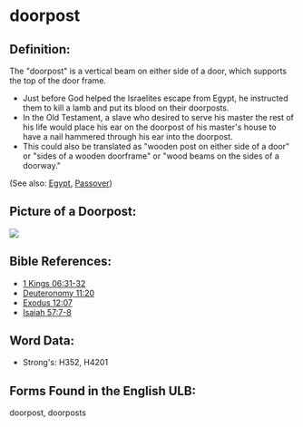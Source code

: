 # doorpost

## Definition:

The "doorpost" is a vertical beam on either side of a door, which supports the top of the door frame.

* Just before God helped the Israelites escape from Egypt, he instructed them to kill a lamb and put its blood on their doorposts.
* In the Old Testament, a slave who desired to serve his master the rest of his life would place his ear on the doorpost of his master's house to have a nail hammered through his ear into the doorpost.
* This could also be translated as "wooden post on either side of a door" or "sides of a wooden doorframe" or "wood beams on the sides of a doorway."

(See also: [Egypt](../names/egypt.md), [Passover](../kt/passover.md))

## Picture of a Doorpost:

<a href="https://content.bibletranslationtools.org/WycliffeAssociates/en_tw/raw/branch/master/PNGs/d/doorpost.png"><img src="https://content.bibletranslationtools.org/WycliffeAssociates/en_tw/raw/branch/master/PNGs/d/Doorpost.png" ></a>

## Bible References:

* [1 Kings 06:31-32](rc://en/tn/help/1ki/06/31)
* [Deuteronomy 11:20](rc://en/tn/help/deu/11/20)
* [Exodus 12:07](rc://en/tn/help/exo/12/07)
* [Isaiah 57:7-8](rc://en/tn/help/isa/57/07)

## Word Data:

* Strong's: H352, H4201

## Forms Found in the English ULB:

doorpost, doorposts
